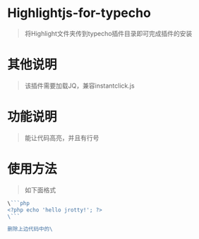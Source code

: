 # Highlightjs-for-typecho

> 将Highlight文件夹传到typecho插件目录即可完成插件的安装

# 其他说明

> 该插件需要加载JQ，兼容instantclick.js

# 功能说明

> 能让代码高亮，并且有行号

# 使用方法

> 如下面格式

```php
\```php
<?php echo 'hello jrotty!'; ?>
\```

删除上边代码中的\
```
